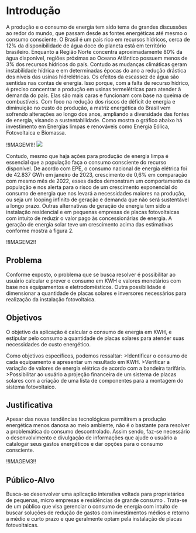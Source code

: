 # Introdução

A produção e o consumo de energia tem sido tema de grandes discussões ao redor do mundo, que passam desde as fontes energéticas até mesmo o consumo consciente. 
O Brasil é um país rico  em recursos hídricos, cerca de 12% da disponibilidade de água doce do planeta está em território brasileiro. Enquanto a Região Norte concentra aproximadamente 80% da água disponível, regiões próximas ao Oceano Atlântico possuem menos de 3% dos recursos hídricos do país. Contudo  as mudanças climáticas geram  instabilidade hídrica e em determinadas épocas do ano a redução drástica dos níveis das usinas hidrelétricas.
Os efeitos da escassez de água são sentidas nas contas de energia. Isso porque, com a falta de recurso hídrico, é preciso concentrar a produção em usinas termelétricas para atender à demanda do país. Elas são mais caras e funcionam com base na queima de combustíveis. 
Com foco na redução dos riscos de déficit de energia e diminuição no custo de produção,  a matriz energética do Brasil vem sofrendo alterações ao longo dos anos, ampliando a diversidade das fontes de energia, visando a sustentabilidade. Como mostra o gráfico abaixo há investimento em Energias limpas e renováveis como Energia Eólica, Fotovoltaica e Biomassa.

!!IMAGEM1!! <img src="https://github.com/ICEI-PUC-Minas-PMV-ADS/pmv-ads-2023-1-e2-proj-int-t4-pmv-ads-2023-1-e2-proj-int-t4-g2/blob/main/docs/img/figura1.png">

Contudo, mesmo que haja ações para produção de energia limpa é essencial que a população faça o consumo consciente do recurso disponível. De acordo com EPE, o consumo nacional de energia elétrica foi de 42.837 GWh em janeiro de 2023, crescimento de 0,6% em comparação com mesmo mês de 2022, esses dados demonstram um comportamento da população e nos alerta para o risco de um crescimento exponencial do consumo de energia que nos levará a necessidades maiores na produção, ou seja um looping infinito de geração e demanda que não será sustentável a longo prazo.
Outras alternativas de geração de energia tem sido a instalação residencial e em  pequenas empresas de placas fotovoltaicas com intuito de reduzir o valor pago às concessionárias de energia. A geração de energia solar teve um crescimento acima das estimativas conforme mostra a figura 2.

!!IMAGEM2!!

## Problema
Conforme exposto, o problema que se busca resolver é possibilitar ao usuário calcular e prever o consumo em KWH e valores monetários com base nos equipamentos e eletrodomésticos. Outra possibilidade é dimensionar a quantidade de placas solares e inversores necessários para realização da instalação fotovoltaica.

## Objetivos

O objetivo da aplicação é calcular o consumo de energia em KWH, e estipular pelo consumo a quantidade de placas solares para atender suas necessidades de custo energético.

Como objetivos específicos, podemos ressaltar:
     >Identificar o consumo de cada equipamento e apresentar um resultado em KWH.
     >Verificar a variação de valores de energia elétrica de acordo com  a bandeira tarifária.
     >Possibilitar ao usuário a projeção financeira de um sistema de placas solares com a criação de uma lista de componentes para a montagem do sistema fotovoltaico.


## Justificativa

Apesar das novas tendências tecnológicas permitirem a produção energética menos danosa ao meio ambiente, não é o bastante para resolver a problemática do consumo descontrolado. Assim sendo, faz-se necessário o desenvolvimento e divulgação de informações que ajude o usuário a catalogar seus gastos energéticos e dar opções para o consumo consciente.

!!IMAGEM3!!

## Público-Alvo

Busca-se desenvolver uma aplicação interativa voltada para proprietários de pequenas, micro empresas e residências de grande consumo . Trata-se de um público que visa gerenciar o consumo de energia com intuito de buscar soluções de redução de gastos com investimentos médios e retorno a médio e curto prazo e que geralmente optam pela instalação de placas fotovoltaicas.
